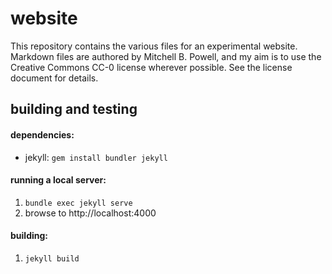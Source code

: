 # website

This repository contains the various files for an experimental website. Markdown files are authored by Mitchell B. Powell, and my aim is to use the Creative Commons CC-0 license wherever possible. See the license document for details.

## building and testing

#### dependencies:
- jekyll: `gem install bundler jekyll`

#### running a local server:
1. `bundle exec jekyll serve`
1. browse to http://localhost:4000

#### building:
1. `jekyll build`
